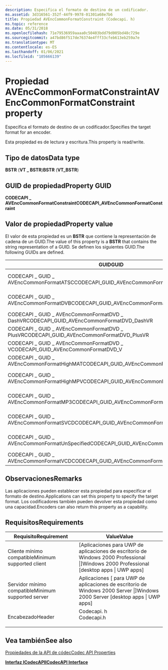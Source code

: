 ```yaml
---
description: Especifica el formato de destino de un codificador.
ms.assetid: 3d316561-352f-44f9-9978-01301a68e7b6
title: Propiedad AVEncCommonFormatConstraint (Codecapi. h)
ms.topic: reference
ms.date: 05/31/2018
ms.openlocfilehash: 71e79536959aaaa0c50403bdd79d005bd48c729e
ms.sourcegitcommit: a47bd86f517de76374e4fff33cfeb613eb259a7e
ms.translationtype: MT
ms.contentlocale: es-ES
ms.lasthandoff: 01/06/2021
ms.locfileid: "105666139"
---
```

# <a name="avenccommonformatconstraint-property"></a><span data-ttu-id="b449e-103">Propiedad AVEncCommonFormatConstraint</span><span class="sxs-lookup"><span data-stu-id="b449e-103">AVEncCommonFormatConstraint property</span></span>

<span data-ttu-id="b449e-104">Especifica el formato de destino de un codificador.</span><span class="sxs-lookup"><span data-stu-id="b449e-104">Specifies the target format for an encoder.</span></span>

<span data-ttu-id="b449e-105">Esta propiedad es de lectura y escritura.</span><span class="sxs-lookup"><span data-stu-id="b449e-105">This property is read/write.</span></span>

## <a name="data-type"></a><span data-ttu-id="b449e-106">Tipo de datos</span><span class="sxs-lookup"><span data-stu-id="b449e-106">Data type</span></span>

<span data-ttu-id="b449e-107">**BSTR** (**VT \_ BSTR**)</span><span class="sxs-lookup"><span data-stu-id="b449e-107">**BSTR** (**VT\_BSTR**)</span></span>

## <a name="property-guid"></a><span data-ttu-id="b449e-108">GUID de propiedad</span><span class="sxs-lookup"><span data-stu-id="b449e-108">Property GUID</span></span>

<span data-ttu-id="b449e-109">**CODECAPI \_ AVEncCommonFormatConstraint**</span><span class="sxs-lookup"><span data-stu-id="b449e-109">**CODECAPI\_AVEncCommonFormatConstraint**</span></span>

## <a name="property-value"></a><span data-ttu-id="b449e-110">Valor de propiedad</span><span class="sxs-lookup"><span data-stu-id="b449e-110">Property value</span></span>

<span data-ttu-id="b449e-111">El valor de esta propiedad es un **BSTR** que contiene la representación de cadena de un GUID.</span><span class="sxs-lookup"><span data-stu-id="b449e-111">The value of this property is a **BSTR** that contains the string representation of a GUID.</span></span> <span data-ttu-id="b449e-112">Se definen los siguientes GUID.</span><span class="sxs-lookup"><span data-stu-id="b449e-112">The following GUIDs are defined.</span></span>



| <span data-ttu-id="b449e-113">GUID</span><span class="sxs-lookup"><span data-stu-id="b449e-113">GUID</span></span>                                         | <span data-ttu-id="b449e-114">Descripción</span><span class="sxs-lookup"><span data-stu-id="b449e-114">Description</span></span>                     |
|----------------------------------------------|---------------------------------|
| <span data-ttu-id="b449e-115">CODECAPI \_ GUID \_ AVEncCommonFormatATSC</span><span class="sxs-lookup"><span data-stu-id="b449e-115">CODECAPI\_GUID\_AVEncCommonFormatATSC</span></span>        | <span data-ttu-id="b449e-116">Televisión por cable de ATSC.</span><span class="sxs-lookup"><span data-stu-id="b449e-116">ATSC cable television.</span></span>          |
| <span data-ttu-id="b449e-117">CODECAPI \_ GUID \_ AVEncCommonFormatDVB</span><span class="sxs-lookup"><span data-stu-id="b449e-117">CODECAPI\_GUID\_AVEncCommonFormatDVB</span></span>         | <span data-ttu-id="b449e-118">Televisión por cable DVB.</span><span class="sxs-lookup"><span data-stu-id="b449e-118">DVB cable television.</span></span>           |
| <span data-ttu-id="b449e-119">CODECAPI \_ GUID \_ AVEncCommonFormatDVD \_ DashVR</span><span class="sxs-lookup"><span data-stu-id="b449e-119">CODECAPI\_GUID\_AVEncCommonFormatDVD\_DashVR</span></span> | <span data-ttu-id="b449e-120">DVD-VR</span><span class="sxs-lookup"><span data-stu-id="b449e-120">DVD-VR</span></span>                          |
| <span data-ttu-id="b449e-121">CODECAPI \_ GUID \_ AVEncCommonFormatDVD \_ PlusVR</span><span class="sxs-lookup"><span data-stu-id="b449e-121">CODECAPI\_GUID\_AVEncCommonFormatDVD\_PlusVR</span></span> | <span data-ttu-id="b449e-122">DVD + VR</span><span class="sxs-lookup"><span data-stu-id="b449e-122">DVD+VR</span></span>                          |
| <span data-ttu-id="b449e-123">CODECAPI \_ GUID \_ AVEncCommonFormatDVD \_ V</span><span class="sxs-lookup"><span data-stu-id="b449e-123">CODECAPI\_GUID\_AVEncCommonFormatDVD\_V</span></span>      | <span data-ttu-id="b449e-124">DVD-Video</span><span class="sxs-lookup"><span data-stu-id="b449e-124">DVD-Video</span></span>                       |
| <span data-ttu-id="b449e-125">CODECAPI \_ GUID \_ AVEncCommonFormatHighMAT</span><span class="sxs-lookup"><span data-stu-id="b449e-125">CODECAPI\_GUID\_AVEncCommonFormatHighMAT</span></span>     | <span data-ttu-id="b449e-126">HighMAT</span><span class="sxs-lookup"><span data-stu-id="b449e-126">HighMAT</span></span>                         |
| <span data-ttu-id="b449e-127">CODECAPI \_ GUID \_ AVEncCommonFormatHighMPV</span><span class="sxs-lookup"><span data-stu-id="b449e-127">CODECAPI\_GUID\_AVEncCommonFormatHighMPV</span></span>     | <span data-ttu-id="b449e-128">No documentado en esta versión.</span><span class="sxs-lookup"><span data-stu-id="b449e-128">Not documented in this release.</span></span> |
| <span data-ttu-id="b449e-129">CODECAPI \_ GUID \_ AVEncCommonFormatMP3</span><span class="sxs-lookup"><span data-stu-id="b449e-129">CODECAPI\_GUID\_AVEncCommonFormatMP3</span></span>         | <span data-ttu-id="b449e-130">Capa de audio MPEG-3 (MP3)</span><span class="sxs-lookup"><span data-stu-id="b449e-130">MPEG Audio Layer-3 (MP3)</span></span>        |
| <span data-ttu-id="b449e-131">CODECAPI \_ GUID \_ AVEncCommonFormatSVCD</span><span class="sxs-lookup"><span data-stu-id="b449e-131">CODECAPI\_GUID\_AVEncCommonFormatSVCD</span></span>        | <span data-ttu-id="b449e-132">CD de super video (SVCD)</span><span class="sxs-lookup"><span data-stu-id="b449e-132">Super Video CD (SVCD)</span></span>           |
| <span data-ttu-id="b449e-133">CODECAPI \_ GUID \_ AVEncCommonFormatUnSpecified</span><span class="sxs-lookup"><span data-stu-id="b449e-133">CODECAPI\_GUID\_AVEncCommonFormatUnSpecified</span></span> | <span data-ttu-id="b449e-134">Formato no especificado.</span><span class="sxs-lookup"><span data-stu-id="b449e-134">Unspecified format.</span></span>             |
| <span data-ttu-id="b449e-135">CODECAPI \_ GUID \_ AVEncCommonFormatVCD</span><span class="sxs-lookup"><span data-stu-id="b449e-135">CODECAPI\_GUID\_AVEncCommonFormatVCD</span></span>         | <span data-ttu-id="b449e-136">CD de vídeo (VCD)</span><span class="sxs-lookup"><span data-stu-id="b449e-136">Video CD (VCD)</span></span>                  |



 

## <a name="remarks"></a><span data-ttu-id="b449e-137">Observaciones</span><span class="sxs-lookup"><span data-stu-id="b449e-137">Remarks</span></span>

<span data-ttu-id="b449e-138">Las aplicaciones pueden establecer esta propiedad para especificar el formato de destino.</span><span class="sxs-lookup"><span data-stu-id="b449e-138">Applications can set this property to specify the target format.</span></span> <span data-ttu-id="b449e-139">Los codificadores también pueden devolver esta propiedad como una capacidad.</span><span class="sxs-lookup"><span data-stu-id="b449e-139">Encoders can also return this property as a capability.</span></span>

## <a name="requirements"></a><span data-ttu-id="b449e-140">Requisitos</span><span class="sxs-lookup"><span data-stu-id="b449e-140">Requirements</span></span>



| <span data-ttu-id="b449e-141">Requisito</span><span class="sxs-lookup"><span data-stu-id="b449e-141">Requirement</span></span> | <span data-ttu-id="b449e-142">Value</span><span class="sxs-lookup"><span data-stu-id="b449e-142">Value</span></span> |
|-------------------------------------|---------------------------------------------------------------------------------------|
| <span data-ttu-id="b449e-143">Cliente mínimo compatible</span><span class="sxs-lookup"><span data-stu-id="b449e-143">Minimum supported client</span></span><br/> | <span data-ttu-id="b449e-144">\[Aplicaciones para UWP de aplicaciones de escritorio de Windows 2000 Professional \|\]</span><span class="sxs-lookup"><span data-stu-id="b449e-144">Windows 2000 Professional \[desktop apps \| UWP apps\]</span></span><br/>                     |
| <span data-ttu-id="b449e-145">Servidor mínimo compatible</span><span class="sxs-lookup"><span data-stu-id="b449e-145">Minimum supported server</span></span><br/> | <span data-ttu-id="b449e-146">Aplicaciones \[ para UWP de aplicaciones de escritorio de Windows 2000 Server \|\]</span><span class="sxs-lookup"><span data-stu-id="b449e-146">Windows 2000 Server \[desktop apps \| UWP apps\]</span></span><br/>                           |
| <span data-ttu-id="b449e-147">Encabezado</span><span class="sxs-lookup"><span data-stu-id="b449e-147">Header</span></span><br/>                   | <dl> <span data-ttu-id="b449e-148"><dt>Codecapi. h</dt></span><span class="sxs-lookup"><span data-stu-id="b449e-148"><dt>Codecapi.h</dt></span></span> </dl> |



## <a name="see-also"></a><span data-ttu-id="b449e-149">Vea también</span><span class="sxs-lookup"><span data-stu-id="b449e-149">See also</span></span>

<dl> <dt>

[<span data-ttu-id="b449e-150">Propiedades de la API de códec</span><span class="sxs-lookup"><span data-stu-id="b449e-150">Codec API Properties</span></span>](codec-api-properties.md)
</dt> <dt>

[<span data-ttu-id="b449e-151">**Interfaz ICodecAPI**</span><span class="sxs-lookup"><span data-stu-id="b449e-151">**ICodecAPI Interface**</span></span>](/windows/desktop/api/Strmif/nn-strmif-icodecapi)
</dt> </dl>

 

 




